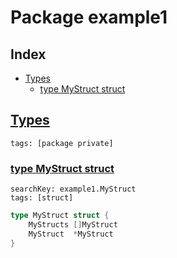 # Package example1

## Index

* [Types](#type)
    * [type MyStruct struct](#MyStruct)


## <a id="type" href="#type">Types</a>

```
tags: [package private]
```

### <a id="MyStruct" href="#MyStruct">type MyStruct struct</a>

```
searchKey: example1.MyStruct
tags: [struct]
```

```Go
type MyStruct struct {
	MyStructs []MyStruct
	MyStruct  *MyStruct
}
```


